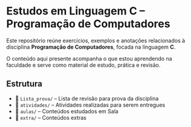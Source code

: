 # Estudos em Linguagem C – Programação de Computadores

Este repositório reúne exercícios, exemplos e anotações relacionados à disciplina **Programação de Computadores**, focada na linguagem **C**.

O conteúdo aqui presente acompanha o que estou aprendendo na faculdade e serve como material de estudo, prática e revisão.

## Estrutura

- 📂 `Lista_prova/` – Lista de revisão para prova da disciplina
- 📂 `atividades/` – Atividades realizadas para serem entregues
- 📂 `aulas/` – Conteúdos estudados em Sala
- 📂 `extra/` – Conteúdos extras 
